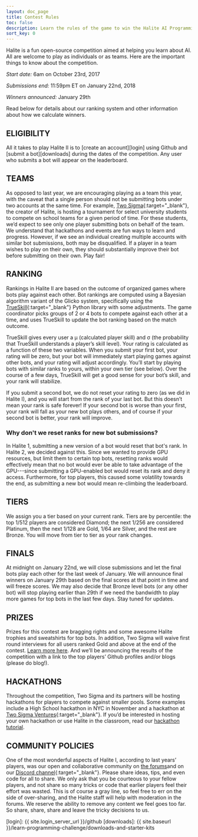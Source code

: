 ```yaml
---
layout: doc_page
title: Contest Rules
toc: false
description: Learn the rules of the game to win the Halite AI Programming Challenge.
sort_key: 0
---
```


Halite is a fun open-source competition aimed at helping you learn about AI.  All are welcome to play as individuals or as teams. Here are the important things to know about the competition.

*Start date:* 6am on October 23rd, 2017

*Submissions end:* 11:59pm ET on January 22nd, 2018

*Winners announced:* January 29th

Read below for details about our ranking system and other information about how we calculate winners.


## ELIGIBILITY

All it takes to play Halite II is to [create an account][login] using Github and [submit a bot][downloads] during the dates of the competition. Any user who submits a bot will appear on the leaderboard.

## TEAMS

As opposed to last year, we are encouraging playing as a team this year, with the caveat that a single person should not be submitting bots under two accounts at the same time. For example, [Two Sigma](https://www.twosigma.com){:target="_blank"}, the creator of Halite, is hosting a tournament for select university students to compete on school teams for a given period of time. For these students, we’d expect to see only one player submitting bots on behalf of the team. We understand that hackathons and events are fun ways to learn and progress. However, if we see an individual creating multiple accounts with similar bot submissions, both may be disqualified. If a player in a team wishes to play on their own, they should substantially improve their bot before submitting on their own. Play fair!

## RANKING
Rankings in Halite II are based on the outcome of organized games where bots play against each other. Bot rankings are computed using a Bayesian algorithm variant of the Glicko system, specifically using the [TrueSkill](https://www.microsoft.com/en-us/research/project/trueskill-ranking-system/){:target="_blank"} Python library with some adjustments. The game coordinator picks groups of 2 or 4 bots to compete against each other at a time, and uses TrueSkill to update the bot ranking based on the match outcome.

TrueSkill gives every user a μ (calculated player skill) and σ (the probability that TrueSkill understands a player’s skill level). Your rating is calculated as a function of these two variables. When you submit your first bot, your rating will be zero, but your bot will immediately start playing games against other bots, and your rating will adjust accordingly. You’ll start by playing bots with similar ranks to yours, within your own tier (see below). Over the course of a few days, TrueSkill will get a good sense for your bot’s skill, and your rank will stabilize.

If you submit a second bot, we do not reset your rating to zero (as we did in Halite I), and you will start from the rank of your last bot. But this doesn’t mean your rank is safe forever! If your second bot is worse than your first, your rank will fall as your new bot plays others, and of course if your second bot is better, your rank will improve.

### Why don't we reset ranks for new bot submissions?

In Halite 1, submitting a new version of a bot would reset that bot's rank. In Halite 2, we decided against this. Since we wanted to provide GPU resources, but limit them to certain top bots, resetting ranks would effectively mean that no bot would ever be able to take advantage of the GPU---since submitting a GPU-enabled bot would reset its rank and deny it access. Furthermore, for top players, this caused some volatility towards the end, as submitting a new bot would mean re-climbing the leaderboard.

## TIERS
We assign you a tier based on your current rank.  Tiers are by percentile: the top 1/512 players are considered Diamond; the next 1/256 are considered Platinum, then the next 1/128 are Gold, 1/64 are Silver, and the rest are Bronze. You will move from tier to tier as your rank changes.

## FINALS
At midnight on January 22nd, we will close submissions and let the final bots play each other for the last week of January. We will announce final winners on January 29th based on the final scores at that point in time and will freeze scores. We may also decide that Bronze level bots (or any other bot) will stop playing earlier than 29th if we need the bandwidth to play more games for top bots in the last few days. Stay tuned for updates.

## PRIZES
Prizes for this contest are bragging rights and some awesome Halite trophies and sweatshirts for top bots. In addition, Two Sigma will waive first round interviews for all users ranked Gold and above at the end of the contest. [Learn more here](two-sigma-recruiting). And we’ll be announcing the results of the competition with a link to the top players’ Github profiles and/or blogs (please do blog!).

## HACKATHONS
Throughout the competition, Two Sigma and its partners will be hosting hackathons for players to compete against smaller pools. Some examples include a High School hackathon in NYC in November and a hackathon at [Two Sigma Ventures](https://www.twosigmaventures.com/){:target="_blank"}. If you’d be interested in hosting your own hackathon or use Halite in the classroom, read our [hackathon tutorial](hackathon-rules).

## COMMUNITY POLICIES
One of the most wonderful aspects of Halite I, according to last years’ players, was our open and collaborative community on [the forums](https://forums.halite.io)and on our [Discord channel](https://discordapp.com/invite/EqW8DCB){:target="_blank"}. Please share ideas, tips, and even code for all to share. We only ask that you be courteous to your fellow players, and not share so many tricks or code that earlier players feel their effort was wasted. This is of course a gray line, so feel free to err on the side of over-sharing, and the Halite staff will help with moderation in the forums. We reserve the ability to remove any content we feel goes too far. So share, share, share and leave the tricky decisions to us.

[login]: {{ site.login_server_url }}/github
[downloads]: {{ site.baseurl }}/learn-programming-challenge/downloads-and-starter-kits
